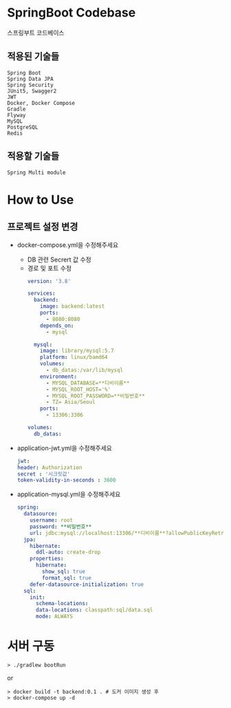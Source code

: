 # SpringBoot Codebase

스프링부트 코드베이스

## 적용된 기술들
```
Spring Boot
Spring Data JPA
Spring Security
JUnit5, Swagger2
JWT
Docker, Docker Compose
Gradle
Flyway
MySQL
PostgreSQL
Redis
```

## 적용할 기술들
```
Spring Multi module
```

# How to Use
## 프로젝트 설정 변경
- docker-compose.yml을 수정해주세요
  - DB 관련 Secrert 값 수정
  - 경로 및 포트 수정
      ```yaml
      version: '3.8'
    
      services:
        backend:
          image: backend:latest
          ports:
            - 8080:8080
          depends_on:
            - mysql
    
        mysql:
          image: library/mysql:5.7
          platform: linux/bamd64
          volumes:
            - db_datas:/var/lib/mysql
          environment:
            - MYSQL_DATABASE=**디비이름**
            - MYSQL_ROOT_HOST='%'
            - MYSQL_ROOT_PASSWORD=**비밀번호**
            - TZ= Asia/Seoul
          ports:
            - 13306:3306
    
      volumes:
        db_datas:
    
      ```
- application-jwt.yml을 수정해주세요
  ```yaml
  jwt:
  header: Authorization
  secret : '시크릿값'
  token-validity-in-seconds : 3600
    ```

- application-mysql.yml을 수정해주세요
    ```yaml
    spring:
      datasource:
        username: root
        password: **비밀번호**
        url: jdbc:mysql://localhost:13306/**디비이름**?allowPublicKeyRetrieval=true&useSSL=false
      jpa:
        hibernate:
          ddl-auto: create-drop
        properties:
          hibernate:
            show_sql: true
            format_sql: true
        defer-datasource-initialization: true
      sql:
        init:
          schema-locations:
          data-locations: classpath:sql/data.sql
          mode: ALWAYS
    
    ```
  
# 서버 구동
```shell
> ./gradlew bootRun
```
or
```shell
> docker build -t backend:0.1 . # 도커 이미지 생성 후
> docker-compose up -d
```
